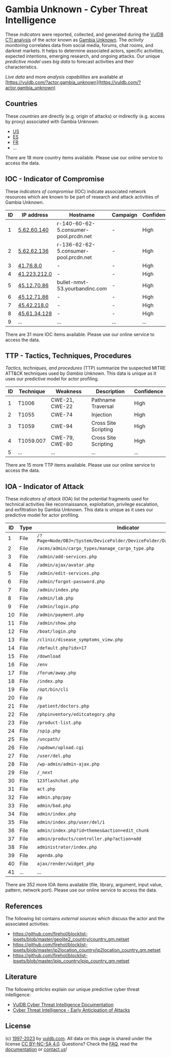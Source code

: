# Gambia Unknown - Cyber Threat Intelligence

These _indicators_ were reported, collected, and generated during the [VulDB CTI analysis](https://vuldb.com/?kb.cti) of the actor known as [Gambia Unknown](https://vuldb.com/?actor.gambia_unknown). The _activity monitoring_ correlates data from social media, forums, chat rooms, and darknet markets. It helps to determine associated actors, specific activities, expected intentions, emerging research, and ongoing attacks. Our unique _predictive model_ uses _big data_ to forecast activities and their characteristics.

_Live data_ and more _analysis capabilities_ are available at [https://vuldb.com/?actor.gambia_unknown](https://vuldb.com/?actor.gambia_unknown)

## Countries

These _countries_ are directly (e.g. origin of attacks) or indirectly (e.g. access by proxy) associated with Gambia Unknown:

* [US](https://vuldb.com/?country.us)
* [ES](https://vuldb.com/?country.es)
* [FR](https://vuldb.com/?country.fr)
* ...

There are 18 more country items available. Please use our online service to access the data.

## IOC - Indicator of Compromise

These _indicators of compromise_ (IOC) indicate associated network resources which are known to be part of research and attack activities of Gambia Unknown.

ID | IP address | Hostname | Campaign | Confidence
-- | ---------- | -------- | -------- | ----------
1 | [5.62.60.140](https://vuldb.com/?ip.5.62.60.140) | r-140-60-62-5.consumer-pool.prcdn.net | - | High
2 | [5.62.62.136](https://vuldb.com/?ip.5.62.62.136) | r-136-62-62-5.consumer-pool.prcdn.net | - | High
3 | [41.76.8.0](https://vuldb.com/?ip.41.76.8.0) | - | - | High
4 | [41.223.212.0](https://vuldb.com/?ip.41.223.212.0) | - | - | High
5 | [45.12.70.86](https://vuldb.com/?ip.45.12.70.86) | bullet-nmvt-53.yourbandinc.com | - | High
6 | [45.12.71.86](https://vuldb.com/?ip.45.12.71.86) | - | - | High
7 | [45.42.218.0](https://vuldb.com/?ip.45.42.218.0) | - | - | High
8 | [45.61.34.128](https://vuldb.com/?ip.45.61.34.128) | - | - | High
9 | ... | ... | ... | ...

There are 31 more IOC items available. Please use our online service to access the data.

## TTP - Tactics, Techniques, Procedures

_Tactics, techniques, and procedures_ (TTP) summarize the suspected MITRE ATT&CK techniques used by _Gambia Unknown_. This data is unique as it uses our predictive model for actor profiling.

ID | Technique | Weakness | Description | Confidence
-- | --------- | -------- | ----------- | ----------
1 | T1006 | CWE-21, CWE-22 | Pathname Traversal | High
2 | T1055 | CWE-74 | Injection | High
3 | T1059 | CWE-94 | Cross Site Scripting | High
4 | T1059.007 | CWE-79, CWE-80 | Cross Site Scripting | High
5 | ... | ... | ... | ...

There are 15 more TTP items available. Please use our online service to access the data.

## IOA - Indicator of Attack

These _indicators of attack_ (IOA) list the potential fragments used for technical activities like reconnaissance, exploitation, privilege escalation, and exfiltration by Gambia Unknown. This data is unique as it uses our predictive model for actor profiling.

ID | Type | Indicator | Confidence
-- | ---- | --------- | ----------
1 | File | `/?Page=Node/OBJ=/System/DeviceFolder/DeviceFolder/DateTime/Action=Submit` | High
2 | File | `/acms/admin/cargo_types/manage_cargo_type.php` | High
3 | File | `/admin/add-services.php` | High
4 | File | `/admin/ajax/avatar.php` | High
5 | File | `/admin/edit-services.php` | High
6 | File | `/admin/forgot-password.php` | High
7 | File | `/admin/index.php` | High
8 | File | `/admin/lab.php` | High
9 | File | `/admin/login.php` | High
10 | File | `/admin/payment.php` | High
11 | File | `/admin/show.php` | High
12 | File | `/boat/login.php` | High
13 | File | `/clinic/disease_symptoms_view.php` | High
14 | File | `/default.php?idx=17` | High
15 | File | `/download` | Medium
16 | File | `/env` | Low
17 | File | `/forum/away.php` | High
18 | File | `/index.php` | Medium
19 | File | `/opt/bin/cli` | Medium
20 | File | `/p` | Low
21 | File | `/patient/doctors.php` | High
22 | File | `/phpinventory/editcategory.php` | High
23 | File | `/product-list.php` | High
24 | File | `/spip.php` | Medium
25 | File | `/uncpath/` | Medium
26 | File | `/updown/upload.cgi` | High
27 | File | `/user/del.php` | High
28 | File | `/wp-admin/admin-ajax.php` | High
29 | File | `/_next` | Low
30 | File | `123flashchat.php` | High
31 | File | `act.php` | Low
32 | File | `admin.php/pay` | High
33 | File | `admin/bad.php` | High
34 | File | `admin/index.php` | High
35 | File | `admin/index.php/user/del/1` | High
36 | File | `admin/index.php?id=themes&action=edit_chunk` | High
37 | File | `admin/products/controller.php?action=add` | High
38 | File | `administrator/index.php` | High
39 | File | `agenda.php` | Medium
40 | File | `ajax/render/widget_php` | High
41 | ... | ... | ...

There are 352 more IOA items available (file, library, argument, input value, pattern, network port). Please use our online service to access the data.

## References

The following list contains _external sources_ which discuss the actor and the associated activities:

* https://github.com/firehol/blocklist-ipsets/blob/master/geolite2_country/country_gm.netset
* https://github.com/firehol/blocklist-ipsets/blob/master/ip2location_country/ip2location_country_gm.netset
* https://github.com/firehol/blocklist-ipsets/blob/master/ipip_country/ipip_country_gm.netset

## Literature

The following _articles_ explain our unique predictive cyber threat intelligence:

* [VulDB Cyber Threat Intelligence Documentation](https://vuldb.com/?kb.cti)
* [Cyber Threat Intelligence - Early Anticipation of Attacks](https://www.scip.ch/en/?labs.20201022)

## License

(c) [1997-2023](https://vuldb.com/?kb.changelog) by [vuldb.com](https://vuldb.com/?kb.about). All data on this page is shared under the license [CC BY-NC-SA 4.0](https://creativecommons.org/licenses/by-nc-sa/4.0/). Questions? Check the [FAQ](https://vuldb.com/?kb.faq), read the [documentation](https://vuldb.com/?kb) or [contact us](https://vuldb.com/?contact)!
